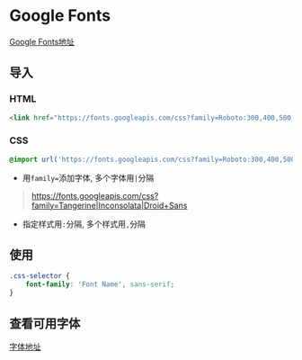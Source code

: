 # Google Fonts

[Google Fonts地址](https://developers.google.com/fonts)

## 导入

### HTML

```html
<link href="https://fonts.googleapis.com/css?family=Roboto:300,400,500,700&display=swap" rel="stylesheet">
```

### CSS

```css
@import url('https://fonts.googleapis.com/css?family=Roboto:300,400,500,700&display=swap');
```

- 用`family=`添加字体, 多个字体用`|`分隔

> https://fonts.googleapis.com/css?family=Tangerine|Inconsolata|Droid+Sans

- 指定样式用`:`分隔, 多个样式用`,`分隔


## 使用

```css
.css-selector {
    font-family: 'Font Name', sans-serif;
}
```

## 查看可用字体

[字体地址](font.google.com)

